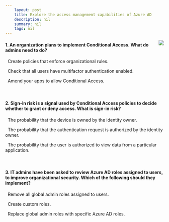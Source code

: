 ```yaml
---
    layout: post
    title: Explore the access management capabilities of Azure AD 
    description: nil
    summary: nil
    tags: nil
---
```



 <a target="_blank" href="https://docs.microsoft.com/en-us/learn/modules/explore-access-management-capabilities/4-knowledge-check/"><i class="fas fa-external-link-alt"></i> </a>
 <img align="right" src="https://docs.microsoft.com/en-us/learn/achievements/explore-the-access-management-capabilities-of-azure-ad.svg">
####  1. An organization plans to implement Conditional Access. What do admins need to do?


<i class='fas fa-check-square' style='color: Dodgerblue;'></i> &nbsp;&nbsp;Create policies that enforce organizational rules.

<i class='far fa-square'></i> &nbsp;&nbsp;Check that all users have multifactor authentication enabled.

<i class='far fa-square'></i> &nbsp;&nbsp;Amend your apps to allow Conditional Access.
<br />
<br />
<br />

####  2. Sign-in risk is a signal used by Conditional Access policies to decide whether to grant or deny access. What is sign-in risk?


<i class='far fa-square'></i> &nbsp;&nbsp;The probability that the device is owned by the identity owner.

<i class='fas fa-check-square' style='color: Dodgerblue;'></i> &nbsp;&nbsp;The probability that the authentication request is authorized by the identity owner.

<i class='far fa-square'></i> &nbsp;&nbsp;The probability that the user is authorized to view data from a particular application.
<br />
<br />
<br />

####  3. IT admins have been asked to review Azure AD roles assigned to users, to improve organizational security. Which of the following should they implement?


<i class='far fa-square'></i> &nbsp;&nbsp;Remove all global admin roles assigned to users.

<i class='far fa-square'></i> &nbsp;&nbsp;Create custom roles.

<i class='fas fa-check-square' style='color: Dodgerblue;'></i> &nbsp;&nbsp;Replace global admin roles with specific Azure AD roles.
<br />
<br />
<br />
